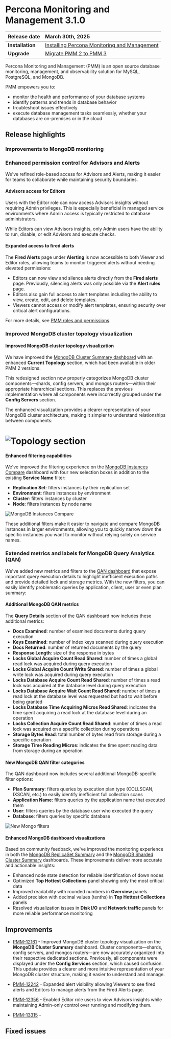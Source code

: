 # Percona Monitoring and Management 3.1.0 

| **Release date** | March 30th, 2025                                                                                  |
| ----------------- | :---------------------------------------------------------------------------------------------- |
| **Installation** | [Installing Percona Monitoring and Management](../quickstart/quickstart.md) |
| **Upgrade**| [Migrate PMM 2 to PMM 3](../pmm-upgrade/migrating_from_pmm_2.md)


Percona Monitoring and Management (PMM) is an open source database monitoring, management, and observability solution for MySQL, PostgreSQL, and MongoDB.

PMM empowers you to: 

- monitor the health and performance of your database systems
- identify patterns and trends in database behavior
- troubleshoot issues effectively
- execute database management tasks seamlessly, whether your databases are on-premises or in the cloud

## Release highlights

### Improvements to MongoDB monitoring
### Enhanced permission control for Advisors and Alerts

We've refined role-based access for Advisors and Alerts, making it easier for teams to collaborate while maintaining security boundaries.

#### Advisors access for Editors

Users with the Editor role can now access Advisors insights without requiring Admin privileges. This is especially beneficial in managed service environments where Admin access is typically restricted to database administrators.

While Editors can view Advisors insights, only Admin users have the ability to run, disable, or edit Advisors and execute checks.

#### Expanded access to fired alerts

The **Fired Alerts** page under **Alerting** is now accessible to both Viewer and Editor roles, allowing teams to monitor triggered alerts without needing elevated permissions:

- Editors can now view and silence alerts directly from the **Fired alerts** page. Previously, silencing alerts was only possible via the **Alert rules** page.
- Editors also gain full access to alert templates including the ability to view, create, edit, and delete templates.
- Viewers cannot access or modify alert templates, ensuring security over critical alert configurations.

For more details, see [PMM roles and permissions](../admin/roles/index.md).

### Improved MongoDB cluster topology visualization

#### Improved MongoDB cluster topology visualization

We have improved the [MongoDB Cluster Summary dashboard](../reference/dashboards/dashboard-mongodb-cluster-summary.md) with an enhanced **Current Topology** section, which had been available in older PMM 2 versions.

This redesigned section now properly categorizes MongoDB cluster components—shards, config servers, and mongos routers—within their appropriate hierarchical sections. This replaces the previous implementation where all components were incorrectly grouped under the **Config Servers** section.

The enhanced visualization provides a clearer representation of your MongoDB cluster architecture, making it simpler to understand relationships between components:

![Topology section](../images/Topology.png)
=======

#### Enhanced filtering capabilities 
We've improved the filtering experience on the [MongoDB Instances Compare](../reference/dashboards/dashboard-mongodb-instances-compare.md) dashboard with four new selection boxes in addition to the existing **Service Name** filter:

- **Replication Set**: filters instances by their replication set
- **Environment**: filters instances by environment
- **Cluster**: filters instances by cluster
- **Node**: filters instances by node name

![MongoDB Instances Compare](../images/New_Filters.png)

These additional filters make it easier to navigate and compare MongoDB instances in larger environments, allowing you to quickly narrow down the specific instances you want to monitor without relying solely on service names.

### Extended metrics and labels for MongoDB Query Analytics (QAN)

We've added new metrics and filters to the [QAN dashboard](../use/qan/index.md) that expose important query execution details to highlight inefficient execution paths and provide detailed lock and storage metrics. With the new filters, you can easily identify problematic queries by application, client, user or even plan summary:

#### Additional MongoDB QAN metrics
The **Query Details** section of the QAN dashboard now includes these additional metrics:

- **Docs Examined**: number of examined documents during query execution
- **Keys Examined**: number of index keys scanned during query execution
- **Docs Returned**: number of returned documents by the query
- **Response Length**: size of the response in bytes
- **Locks Global Acquire Count Read Shared**: number of times a global read lock was acquired during query execution
- **Locks Global Acquire Count Write Shared**: number of times a global write lock was acquired during query execution
- **Locks Database Acquire Count Read Shared**: number of times a read lock was acquired at the database level during query execution
- **Locks Database Acquire Wait Count Read Shared**: number of times a read lock at the database level was requested but had to wait before being granted
- **Locks Database Time Acquiring Micros Read Shared**: indicates the time spent acquiring a read lock at the database level during an operation
- **Locks Collection Acquire Count Read Shared**: number of times a read lock was acquired on a specific collection during operations
- **Storage Bytes Read**: total number of bytes read from storage during a specific operation
- **Storage Time Reading Micros**: indicates the time spent reading data from storage during an operation

#### New MongoDB QAN filter categories

The QAN dashboard now includes several additional MongoDB-specific filter options:

- **Plan Summary**: filters queries by execution plan type (COLLSCAN, IXSCAN, etc.) to easily identify inefficient full collection scans
- **Application Name**: filters queries by the application name that executed them
- **User**: filters queries by the database user who executed the query
- **Database**: filters queries by specific database

![New Mongo filters](../images/MongoFiltersQAN.png) 
#### Enhanced MongoDB dashboard visualizations
Based on community feedback, we've improved the monitoring experience in both the [MongoDB ReplicaSet Summary](../reference/dashboards/dashboard-mongodb-replset-summary.md) and the [MongoDB Sharded Cluster Summary](../reference/dashboards/dashboard-mongodb-cluster-summary.md) dashboards. These improvements deliver more accurate and actionable insights:

- Enhanced node state detection for reliable identification of down nodes
- Optimized **Top Hottest Collections** panel showing only the most critical data
- Improved readability with rounded numbers in **Overview** panels
- Added precision with decimal values (tenths) in **Top Hottest Collections** panels
- Resolved visualization issues in **Disk I/O** and **Network traffic** panels for more reliable performance monitoring

## Improvements

- [PMM-12161](https://perconadev.atlassian.net/browse/PMM-12161) - Improved MongoDB cluster topology visualization on the **MongoDB Cluster Summary** dashboard. Cluster components—shards, config servers, and mongos routers—are now accurately organized into their respective dedicated sections. Previously, all components were displayed under the **Config Services** section, which caused confusion. This update provides a clearer and more intuitive representation of your MongoDB cluster structure, making it easier to understand and manage.

- [PMM-12242](https://perconadev.atlassian.net/browse/PMM-12242) - Expanded alert visibility allowing Viewers to see fired alerts and Editors to manage alerts from the Fired Alerts page.

- [PMM-12356](https://perconadev.atlassian.net/browse/PMM-12356) - Enabled Editor role users to view Advisors insights while maintaining Admin-only control over running and modifying them.

- [PMM-13315](https://perconadev.atlassian.net/browse/PMM-13315) - 


## Fixed issues
